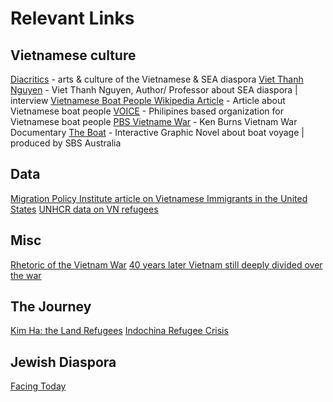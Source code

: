# Relevant Links

## Vietnamese culture
[Diacritics](http://diacritics.org/ "link to Diacritics website") - arts & culture of the Vietnamese & SEA diaspora
[Viet Thanh Nguyen](https://vietnguyen.info/2018/conversation-viet-thanh-nguyen-diaspora-culture-plurality "link to viet thanh nguyen") - Viet Thanh Nguyen, Author/ Professor about SEA diaspora | interview
[Vietnamese Boat People Wikipedia Article](https://en.wikipedia.org/wiki/Vietnamese_boat_people "link to wikipedia article") - Article about Vietnamese  boat people
[VOICE](https://vietnamvoice.org/en/ "link to voice website") - Philipines  based organization for Vietnamese boat people
[PBS Vietname War](http://www.pbs.org/kenburns/the-vietnam-war/episodes/ "link to pbs website") - Ken Burns Vietnam War Documentary
[The Boat](http://www.sbs.com.au/theboat/ "link to the boat") - Interactive Graphic Novel about boat voyage | produced by SBS Australia

## Data
[Migration Policy Institute article on Vietnamese Immigrants in the United States](https://www.migrationpolicy.org/article/vietnamese-immigrants-united-states-5 "link to mpi website")
[UNHCR data on VN refugees](http://data.un.org/Data.aspx?d=UNHCR&f=indID%3AType-Ref "Link to UNHCR")

## Misc
[Rhetoric of the Vietnam War](https://www.jstor.org/stable/3885948?seq=1#metadata_info_tab_contents "link to JSTOR")
[40  years later Vietnam still deeply divided over the war](https://www.usatoday.com/story/news/world/2015/04/28/fall-of-saigon-vietnam-40-years-later/26447943/ "link to USA Today")

## The Journey 
[Kim Ha: the Land Refugees](https://oac.cdlib.org/view?docId=hb0580025b;NAAN=13030&doc.view=frames&chunk.id=ch02&toc.id=0&brand=oac4 "link to OAC")
[Indochina Refugee Crisis](https://en.wikipedia.org/wiki/Indochina_refugee_crisis "link to wikipedia")

## Jewish Diaspora
[Facing Today](http://facingtoday.facinghistory.org/how-do-we-remember-and-study-holocaust-history "link to article about how we study Holocaust history")

